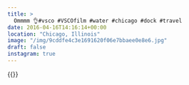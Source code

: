 ```yaml
---
title: >
  Ommmm 👌#vsco #VSCOfilm #water #chicago #dock #travel
date: 2016-04-16T14:16:14+00:00
location: "Chicago, Illinois"
image: "/img/9cddfe4c3e1691620f06e7bbaee0e8e6.jpg"
draft: false
instagram: true
---
```


{{<photo src="/img/9cddfe4c3e1691620f06e7bbaee0e8e6.jpg">}}
